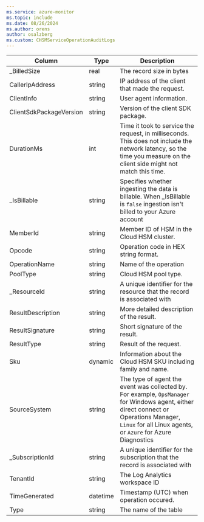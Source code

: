 ```yaml
---
ms.service: azure-monitor
ms.topic: include
ms.date: 08/26/2024
ms.author: orens
author: osalzberg
ms.custom: CHSMServiceOperationAuditLogs
---
```



| Column | Type | Description |
|---|---|---|
| _BilledSize | real | The record size in bytes |
| CallerIpAddress | string | IP address of the client that made the request. |
| ClientInfo | string | User agent information. |
| ClientSdkPackageVersion | string | Version of the client SDK package. |
| DurationMs | int | Time it took to service the request, in milliseconds. This does not include the network latency, so the time you measure on the client side might not match this time. |
| _IsBillable | string | Specifies whether ingesting the data is billable. When _IsBillable is `false` ingestion isn't billed to your Azure account |
| MemberId | string | Member ID of HSM in the Cloud HSM cluster. |
| Opcode | string | Operation code in HEX string format. |
| OperationName | string | Name of the operation |
| PoolType | string | Cloud HSM pool type. |
| _ResourceId | string | A unique identifier for the resource that the record is associated with |
| ResultDescription | string | More detailed description of the result. |
| ResultSignature | string | Short signature of the result. |
| ResultType | string | Result of the request. |
| Sku | dynamic | Information about the Cloud HSM SKU including family and name. |
| SourceSystem | string | The type of agent the event was collected by. For example, `OpsManager` for Windows agent, either direct connect or Operations Manager, `Linux` for all Linux agents, or `Azure` for Azure Diagnostics |
| _SubscriptionId | string | A unique identifier for the subscription that the record is associated with |
| TenantId | string | The Log Analytics workspace ID |
| TimeGenerated | datetime | Timestamp (UTC) when operation occured. |
| Type | string | The name of the table |
